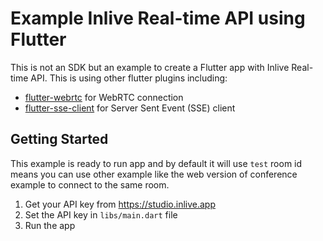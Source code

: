 # Example Inlive Real-time API using Flutter 

This is not an SDK but an example to create a Flutter app with Inlive Real-time API. This is using other flutter plugins including:
- [flutter-webrtc](https://pub.dev/packages/flutter_webrtc) for WebRTC connection
- [flutter-sse-client](https://pub.dev/packages/flutter_client_sse) for Server Sent Event (SSE) client

## Getting Started
This example is ready to run app and by default it will use `test` room id means you can use other example like the web version of conference example to connect to the same room.

1. Get your API key from https://studio.inlive.app
2. Set the API key in `libs/main.dart` file
3. Run the app
